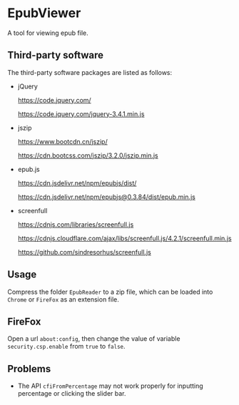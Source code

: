 # EpubViewer

A tool for viewing epub file.

## Third-party software

The third-party software packages are listed as follows:

* jQuery

	https://code.jquery.com/

	https://code.jquery.com/jquery-3.4.1.min.js

* jszip

	https://www.bootcdn.cn/jszip/

	https://cdn.bootcss.com/jszip/3.2.0/jszip.min.js

* epub.js

	https://cdn.jsdelivr.net/npm/epubjs/dist/

	https://cdn.jsdelivr.net/npm/epubjs@0.3.84/dist/epub.min.js

* screenfull

	https://cdnjs.com/libraries/screenfull.js

	https://cdnjs.cloudflare.com/ajax/libs/screenfull.js/4.2.1/screenfull.min.js

	https://github.com/sindresorhus/screenfull.js

## Usage

Compress the folder `EpubReader` to a zip file,
which can be loaded into `Chrome` or `FireFox` as an extension file.

## FireFox

Open a url `about:config`, then change the value of variable `security.csp.enable`
from `true` to `false`.

## Problems

* The API `cfiFromPercentage` may not work properly for inputting percentage
or clicking the slider bar.
